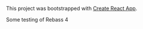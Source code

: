 This project was bootstrapped with [Create React App](https://github.com/facebook/create-react-app).

Some testing of Rebass 4
